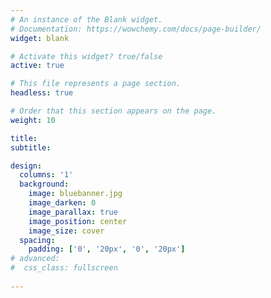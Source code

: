 ```yaml
---
# An instance of the Blank widget.
# Documentation: https://wowchemy.com/docs/page-builder/
widget: blank

# Activate this widget? true/false
active: true

# This file represents a page section.
headless: true

# Order that this section appears on the page.
weight: 10

title:
subtitle:

design:
  columns: '1'
  background:
    image: bluebanner.jpg
    image_darken: 0
    image_parallax: true
    image_position: center
    image_size: cover
  spacing:
    padding: ['0', '20px', '0', '20px']
# advanced:
#  css_class: fullscreen
  
---
```

